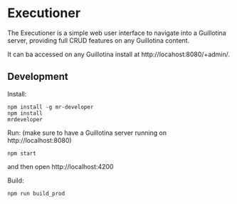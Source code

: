 # Executioner

The Executioner is a simple web user interface to navigate into a Guillotina server, providing full CRUD features on any Guillotina content.

It can ba accessed on any Guillotina install at http://locahost:8080/+admin/.

## Development

Install:

```
npm install -g mr-developer
npm install
mrdeveloper
```

Run: (make sure to have a Guillotina server running on http://localhost:8080)

```
npm start
```

and then open http://localhost:4200

Build:

```
npm run build_prod
```
